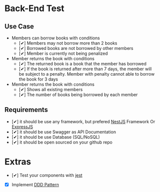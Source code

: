 # Back-End Test

## Use Case
- Members can borrow books with conditions
    - [✔] Members may not borrow more than 2 books
    - [✔] Borrowed books are not borrowed by other members
    - [✔] Member is currently not being penalized
- Member returns the book with conditions
    - [✔] The returned book is a book that the member has borrowed
    - [✔] If the book is returned after more than 7 days, the member will be subject to a penalty. Member with penalty cannot able to borrow the book for 3 days
- Member returns the book with conditions
    - [✔] Shows all existing members
    - [✔] The number of books being borrowed by each member

## Requirements

- [✔]  it should be use any framework, but prefered [NestJS](https://nestjs.com/) Framework Or [ExpressJS](https://expressjs.com/)
- [✔]  it should be use Swagger as API Documentation
- [✔]  it should be use Database (SQL/NoSQL)
- [✔]  it should be open sourced on your github repo
# Extras
- [✔] Test your components with [jest](https://jest-everywhere.now.sh)
- [X]  Implement [DDD Pattern]([https://khalilstemmler.com/articles/categories/domain-driven-design/](https://khalilstemmler.com/articles/categories/domain-driven-design/))

